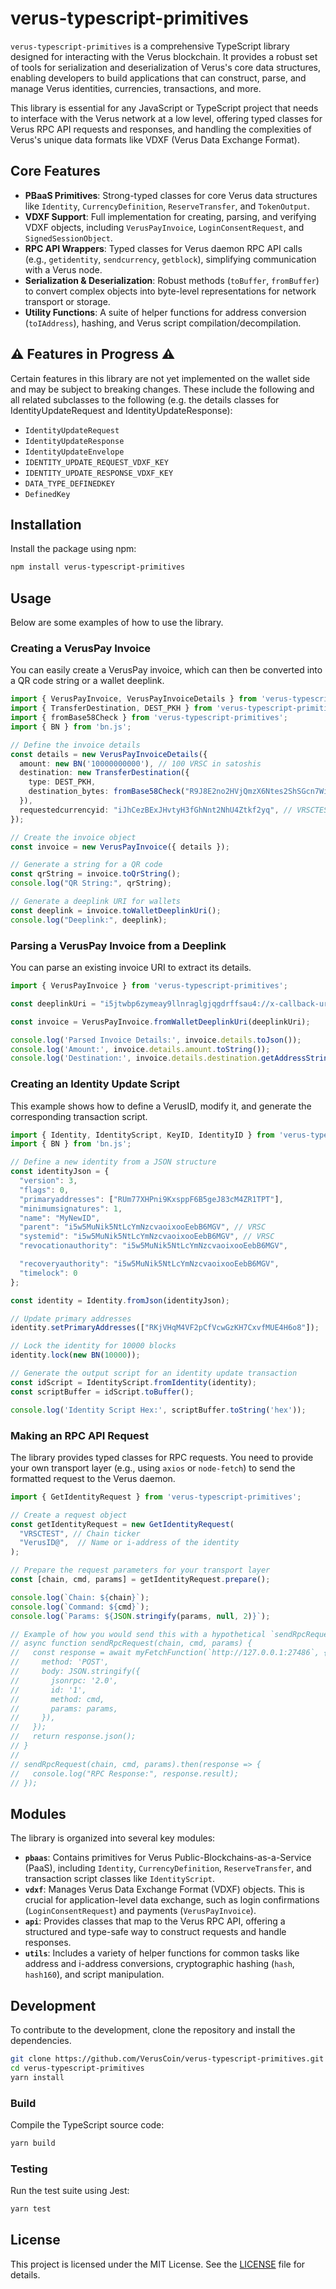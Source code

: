 # verus-typescript-primitives

`verus-typescript-primitives` is a comprehensive TypeScript library designed for interacting with the Verus blockchain. It provides a robust set of tools for serialization and deserialization of Verus's core data structures, enabling developers to build applications that can construct, parse, and manage Verus identities, currencies, transactions, and more.

This library is essential for any JavaScript or TypeScript project that needs to interface with the Verus network at a low level, offering typed classes for Verus RPC API requests and responses, and handling the complexities of Verus's unique data formats like VDXF (Verus Data Exchange Format).

## Core Features

- **PBaaS Primitives**: Strong-typed classes for core Verus data structures like `Identity`, `CurrencyDefinition`, `ReserveTransfer`, and `TokenOutput`.
- **VDXF Support**: Full implementation for creating, parsing, and verifying VDXF objects, including `VerusPayInvoice`, `LoginConsentRequest`, and `SignedSessionObject`.
- **RPC API Wrappers**: Typed classes for Verus daemon RPC API calls (e.g., `getidentity`, `sendcurrency`, `getblock`), simplifying communication with a Verus node.
- **Serialization & Deserialization**: Robust methods (`toBuffer`, `fromBuffer`) to convert complex objects into byte-level representations for network transport or storage.
- **Utility Functions**: A suite of helper functions for address conversion (`toIAddress`), hashing, and Verus script compilation/decompilation.

## ⚠️ Features in Progress ⚠️

Certain features in this library are not yet implemented on the wallet side and may be subject to breaking changes. These include the following and all related subclasses to the following (e.g. the details classes for IdentityUpdateRequest and IdentityUpdateResponse):

- `IdentityUpdateRequest`
- `IdentityUpdateResponse`
- `IdentityUpdateEnvelope`
- `IDENTITY_UPDATE_REQUEST_VDXF_KEY`
- `IDENTITY_UPDATE_RESPONSE_VDXF_KEY`
- `DATA_TYPE_DEFINEDKEY`
- `DefinedKey`

## Installation

Install the package using npm:

```bash
npm install verus-typescript-primitives
```

## Usage

Below are some examples of how to use the library.

### Creating a VerusPay Invoice

You can easily create a VerusPay invoice, which can then be converted into a QR code string or a wallet deeplink.

```typescript
import { VerusPayInvoice, VerusPayInvoiceDetails } from 'verus-typescript-primitives';
import { TransferDestination, DEST_PKH } from 'verus-typescript-primitives';
import { fromBase58Check } from 'verus-typescript-primitives';
import { BN } from 'bn.js';

// Define the invoice details
const details = new VerusPayInvoiceDetails({
  amount: new BN('10000000000'), // 100 VRSC in satoshis
  destination: new TransferDestination({
    type: DEST_PKH,
    destination_bytes: fromBase58Check("R9J8E2no2HVjQmzX6Ntes2ShSGcn7WiRcx").hash
  }),
  requestedcurrencyid: "iJhCezBExJHvtyH3fGhNnt2NhU4Ztkf2yq", // VRSCTEST i-address
});

// Create the invoice object
const invoice = new VerusPayInvoice({ details });

// Generate a string for a QR code
const qrString = invoice.toQrString();
console.log("QR String:", qrString);

// Generate a deeplink URI for wallets
const deeplink = invoice.toWalletDeeplinkUri();
console.log("Deeplink:", deeplink);
```

### Parsing a VerusPay Invoice from a Deeplink

You can parse an existing invoice URI to extract its details.

```typescript
import { VerusPayInvoice } from 'verus-typescript-primitives';

const deeplinkUri = "i5jtwbp6zymeay9llnraglgjqgdrffsau4://x-callback-url/iEETy7La3FTN2Sd2hNRgepek5S8x8eeUeQ/hv7-_wPSGvW4AVxk05q0TGDq2DF_n1qbbExTYMDNOUi9NaTOjY-LamaVjDHK0QFIAYG2IQABQSAN1fp6A9NIVbxvKuOVLLU-0I-G3oQGbRtS6u4Eampfb217Cdf5FCMScQhV9kMxtjI9GWzpchmjuiTB2tctk6qTD6SfrscAAhQALTMRw4v9IZCS0q70SYBL6LO-_qbvnqI1Y14ygST_NCnbn56Rtk4t-YgAkoizAALNUVCdtT6CLffu0RysEee3KeIkAFT1qksXEsEIZuULP1txVIMuOHY-";

const invoice = VerusPayInvoice.fromWalletDeeplinkUri(deeplinkUri);

console.log('Parsed Invoice Details:', invoice.details.toJson());
console.log('Amount:', invoice.details.amount.toString());
console.log('Destination:', invoice.details.destination.getAddressString());
```

### Creating an Identity Update Script

This example shows how to define a VerusID, modify it, and generate the corresponding transaction script.

```typescript
import { Identity, IdentityScript, KeyID, IdentityID } from 'verus-typescript-primitives';
import { BN } from 'bn.js';

// Define a new identity from a JSON structure
const identityJson = {
  "version": 3,
  "flags": 0,
  "primaryaddresses": ["RUm77XHPni9KxsppF6B5geJ83cM4ZR1TPT"],
  "minimumsignatures": 1,
  "name": "MyNewID",
  "parent": "i5w5MuNik5NtLcYmNzcvaoixooEebB6MGV", // VRSC
  "systemid": "i5w5MuNik5NtLcYmNzcvaoixooEebB6MGV", // VRSC
  "revocationauthority": "i5w5MuNik5NtLcYmNzcvaoixooEebB6MGV",

  "recoveryauthority": "i5w5MuNik5NtLcYmNzcvaoixooEebB6MGV",
  "timelock": 0
};

const identity = Identity.fromJson(identityJson);

// Update primary addresses
identity.setPrimaryAddresses(["RKjVHqM4VF2pCfVcwGzKH7CxvfMUE4H6o8"]);

// Lock the identity for 10000 blocks
identity.lock(new BN(10000));

// Generate the output script for an identity update transaction
const idScript = IdentityScript.fromIdentity(identity);
const scriptBuffer = idScript.toBuffer();

console.log('Identity Script Hex:', scriptBuffer.toString('hex'));
```

### Making an RPC API Request

The library provides typed classes for RPC requests. You need to provide your own transport layer (e.g., using `axios` or `node-fetch`) to send the formatted request to the Verus daemon.

```typescript
import { GetIdentityRequest } from 'verus-typescript-primitives';

// Create a request object
const getIdentityRequest = new GetIdentityRequest(
  "VRSCTEST", // Chain ticker
  "VerusID@",  // Name or i-address of the identity
);

// Prepare the request parameters for your transport layer
const [chain, cmd, params] = getIdentityRequest.prepare();

console.log(`Chain: ${chain}`);
console.log(`Command: ${cmd}`);
console.log(`Params: ${JSON.stringify(params, null, 2)}`);

// Example of how you would send this with a hypothetical `sendRpcRequest` function
// async function sendRpcRequest(chain, cmd, params) {
//   const response = await myFetchFunction(`http://127.0.0.1:27486`, {
//     method: 'POST',
//     body: JSON.stringify({
//       jsonrpc: '2.0',
//       id: '1',
//       method: cmd,
//       params: params,
//     }),
//   });
//   return response.json();
// }
//
// sendRpcRequest(chain, cmd, params).then(response => {
//   console.log("RPC Response:", response.result);
// });
```

## Modules

The library is organized into several key modules:

-   **`pbaas`**: Contains primitives for Verus Public-Blockchains-as-a-Service (PaaS), including `Identity`, `CurrencyDefinition`, `ReserveTransfer`, and transaction script classes like `IdentityScript`.
-   **`vdxf`**: Manages Verus Data Exchange Format (VDXF) objects. This is crucial for application-level data exchange, such as login confirmations (`LoginConsentRequest`) and payments (`VerusPayInvoice`).
-   **`api`**: Provides classes that map to the Verus RPC API, offering a structured and type-safe way to construct requests and handle responses.
-   **`utils`**: Includes a variety of helper functions for common tasks like address and i-address conversions, cryptographic hashing (`hash`, `hash160`), and script manipulation.

## Development

To contribute to the development, clone the repository and install the dependencies.

```bash
git clone https://github.com/VerusCoin/verus-typescript-primitives.git
cd verus-typescript-primitives
yarn install
```

### Build

Compile the TypeScript source code:

```bash
yarn build
```

### Testing

Run the test suite using Jest:

```bash
yarn test
```

## License

This project is licensed under the MIT License. See the [LICENSE](LICENSE) file for details.
